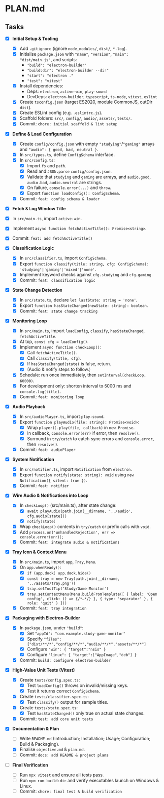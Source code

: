 # PLAN.md

## Tasks

- [x] **Initial Setup & Tooling**
  - [x] Add `.gitignore` (ignore `node_modules/`, `dist/`, `*.log`).
  - [x] Initialise `package.json` with `"name"`, `"version"`, `"main": "dist/main.js"`, and scripts:  
    - `"build": "electron-builder"`  
    - `"build:dir": "electron-builder --dir"`  
    - `"start": "electron ."`  
    - `"test": "vitest"`
  - [x] Install dependencies:  
    - Deps: `electron`, `active-win`, `play-sound`  
    - DevDeps: `electron-builder`, `typescript`, `ts-node`, `vitest`, `eslint`
  - [x] Create `tsconfig.json` (target ES2020, module CommonJS, outDir `dist`).
  - [x] Create ESLint config (e.g. `.eslintrc.js`).
  - [x] Scaffold folders: `src/`, `config/`, `audio/`, `assets/`, `tests/`.
  - [x] Commit: `chore: initial scaffold & lint setup`

- [x] **Define & Load Configuration**
  - [x] Create `config/config.json` with empty `"studying"`/`"gaming"` arrays and `"audio": { good, bad, neutral }`.
  - [x] In `src/types.ts`, define `ConfigSchema` interface.
  - [x] In `src/config.ts`:
    - [x] Import `fs` and `path`.
    - [x] Read and `JSON.parse` `config/config.json`.
    - [x] Validate that `studying` and `gaming` are arrays, and `audio.good`, `audio.bad`, `audio.neutral` are strings.
    - [x] On failure, `console.error(...)` and `throw`.
    - [x] Export `function loadConfig(): ConfigSchema`.
  - [x] Commit: `feat: config schema & loader`

 - [x] **Fetch & Log Window Title**
  - [x] In `src/main.ts`, import `active-win`.
  - [x] Implement `async function fetchActiveTitle(): Promise<string>`.
  - [x] Commit: `feat: add fetchActiveTitle()`

- [x] **Classification Logic**
  - [x] In `src/classifier.ts`, import `ConfigSchema`.
  - [x] Export `function classify(title: string, cfg: ConfigSchema): 'studying'|'gaming'|'mixed'|'none'`.
  - [x] Implement keyword checks against `cfg.studying` and `cfg.gaming`.
  - [x] Commit: `feat: classification logic`

- [x] **State Change Detection**
  - [x] In `src/state.ts`, declare `let lastState: string = 'none'`.
  - [x] Export `function hasStateChanged(newState: string): boolean`.
  - [x] Commit: `feat: state change tracking`

- [x] **Monitoring Loop**
  - [x] In `src/main.ts`, import `loadConfig`, `classify`, `hasStateChanged`, `fetchActiveTitle`.
  - [x] At top, `const cfg = loadConfig()`.
  - [x] Implement `async function checkLoop()`:  
    - [x] Call `fetchActiveTitle()`.
    - [x] Call `classify(title, cfg)`.
    - [x] If `hasStateChanged(state)` is false, return.
    - [x] (Audio & notify steps to follow.)
  - [x] Schedule: run once immediately, then `setInterval(checkLoop, 60000)`.
  - [x] For development only: shorten interval to 5000 ms and `console.log(title)`.
  - [x] Commit: `feat: monitoring loop`

- [x] **Audio Playback**
  - [x] In `src/audioPlayer.ts`, import `play-sound`.
  - [x] Export `function playAudio(file: string): Promise<void>`:
    - [x] Wrap `player().play(file, callback)` in `new Promise`.
    - [x] In callback, `console.error(err)` if error, then `resolve()`.
    - [x] Surround in `try/catch` to catch sync errors and `console.error`, then `resolve()`.
  - [x] Commit: `feat: audioPlayer`

- [x] **System Notification**
  - [x] In `src/notifier.ts`, import `Notification` from `electron`.
  - [x] Export `function notify(state: string): void` using `new Notification({ silent: true })`.
  - [x] Commit: `feat: notifier`

- [x] **Wire Audio & Notifications into Loop**
  - [x] In `checkLoop()` (src/main.ts), after state change:
    - [x] `await playAudio(path.join(__dirname, '../audio', cfg.audio[state]))`
    - [x] `notify(state)`
  - [x] Wrap `checkLoop()` contents in `try/catch` or prefix calls with `void`.
  - [x] Add `process.on('unhandledRejection', err => console.error(err));`
  - [x] Commit: `feat: integrate audio & notifications`

- [x] **Tray Icon & Context Menu**
  - [x] In `src/main.ts`, import `app`, `Tray`, `Menu`.
  - [x] On `app.whenReady()`:
    - [x] `if (app.dock) app.dock.hide()`
    - [x] `const tray = new Tray(path.join(__dirname, '../assets/tray.png'))`
    - [x] `tray.setToolTip('Study/Game Monitor')`
    - [x] `tray.setContextMenu(Menu.buildFromTemplate([ { label: 'Open config', click: () => {/*…*/} }, { type: 'separator' }, { role: 'quit' } ]))`
  - [x] Commit: `feat: tray integration`

- [x] **Packaging with Electron-Builder**
  - [x] In `package.json`, under `"build"`:
    - [x] Set `"appId": "com.example.study-game-monitor"`
    - [x] Specify `"files": ["dist/**/*","config/**/*","audio/**/*","assets/**/*"]`
    - [x] Configure `"win": { "target":"nsis" }`
    - [x] Configure `"linux": { "target":["AppImage","deb"] }`
  - [x] Commit: `build: configure electron-builder`

- [x] **High-Value Unit Tests (Vitest)**
  - [x] Create `tests/config.spec.ts`:
    - [x] Test `loadConfig()` throws on invalid/missing keys.
    - [x] Test it returns correct `ConfigSchema`.
  - [x] Create `tests/classifier.spec.ts`:
    - [x] Test `classify()` output for sample titles.
  - [x] Create `tests/state.spec.ts`:
    - [x] Test `hasStateChanged()` only true on actual state changes.
  - [x] Commit: `test: add core unit tests`

- [x] **Documentation & Plan**
  - [ ] Write `README.md` (Introduction; Installation; Usage; Configuration; Build & Packaging).
  - [x] Finalise `objective.md` & `plan.md`.
  - [ ] Commit: `docs: add README & project plans`

- [ ] **Final Verification**
  - [ ] Run `npx vitest` and ensure all tests pass.
  - [ ] Run `npm run build:dir` and verify executables launch on Windows & Linux.
  - [ ] Commit: `chore: final test & build verification`
